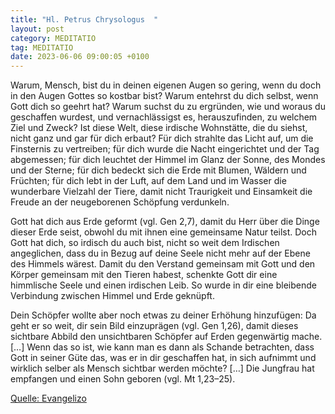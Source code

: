 ```yaml
---
title: "Hl. Petrus Chrysologus  "
layout: post
category: MEDITATIO
tag: MEDITATIO
date: 2023-06-06 09:00:05 +0100
---
```

Warum, Mensch, bist du in deinen eigenen Augen so gering, wenn du doch in den Augen Gottes so kostbar bist? Warum entehrst du dich selbst, wenn Gott dich so geehrt hat? Warum suchst du zu ergründen, wie und woraus du geschaffen wurdest, und vernachlässigst es, herauszufinden, zu welchem Ziel und Zweck? Ist diese Welt, diese irdische Wohnstätte, die du siehst, nicht ganz und gar für dich erbaut? Für dich strahlte das Licht auf, um die Finsternis zu vertreiben; für dich wurde die Nacht eingerichtet und der Tag abgemessen; für dich leuchtet der Himmel im Glanz der Sonne, des Mondes und der Sterne; für dich bedeckt sich die Erde mit Blumen, Wäldern und Früchten; für dich lebt in der Luft, auf dem Land und im Wasser die wunderbare Vielzahl der Tiere, damit nicht Traurigkeit und Einsamkeit die Freude an der neugeborenen Schöpfung verdunkeln.<!--more-->

Gott hat dich aus Erde geformt (vgl. Gen 2,7), damit du Herr über die Dinge dieser Erde seist, obwohl du mit ihnen eine gemeinsame Natur teilst. Doch Gott hat dich, so irdisch du auch bist, nicht so weit dem Irdischen angeglichen, dass du in Bezug auf deine Seele nicht mehr auf der Ebene des Himmels wärest. Damit du den Verstand gemeinsam mit Gott und den Körper gemeinsam mit den Tieren habest, schenkte Gott dir eine himmlische Seele und einen irdischen Leib. So wurde in dir eine bleibende Verbindung zwischen Himmel und Erde geknüpft.

Dein Schöpfer wollte aber noch etwas zu deiner Erhöhung hinzufügen: Da geht er so weit, dir sein Bild einzuprägen (vgl. Gen 1,26), damit dieses sichtbare Abbild den unsichtbaren Schöpfer auf Erden gegenwärtig mache. […] Wenn das so ist, wie kann man es dann als Schande betrachten, dass Gott in seiner Güte das, was er in dir geschaffen hat, in sich aufnimmt und wirklich selber als Mensch sichtbar werden möchte? […] Die Jungfrau hat empfangen und einen Sohn geboren (vgl. Mt 1,23–25).



[Quelle: Evangelizo](https://evangeliumtagfuertag.org/DE/gospel)